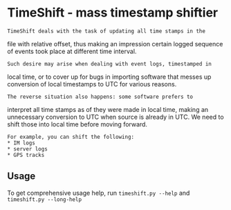 TimeShift - mass timestamp shiftier
===================================

    TimeShift deals with the task of updating all time stamps in the
file with relative offset, thus making an impression certain logged
sequence of events took place at different time interval.

    Such desire may arise when dealing with event logs, timestamped in
local time, or to cover up for bugs in importing software that messes
up conversion of local timestamps to UTC for various reasons.

    The reverse situation also happens: some software prefers to
interpret all time stamps as of they were made in local time, making
an unnecessary conversion to UTC when source is already in UTC. We
need to shift those into local time before moving forward.

    For example, you can shift the following:
    * IM logs
    * server logs
    * GPS tracks

## Usage
To get comprehensive usage help, run `timeshift.py --help` and
`timeshift.py --long-help`